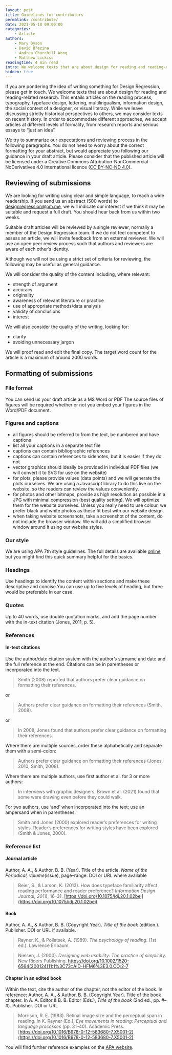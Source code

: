 ```yaml
---
layout: post
title: Guidelines for contributors
permalink: /contribute/
date: 2021-05-18 09:00:00
categories:
    - Article
authors:
    - Mary Dyson
    - David Březina
    - Andrea Churchill Wong
    - Matthew Lickiss
readingtime: 4 min read
intro: We welcome texts that are about design for reading and reading-related research.
hidden: true
---
```


If you are pondering the idea of writing something for Design Regression, please get in touch. We welcome texts that are about design for reading and reading-related research. This entails articles on the reading process, typography, typeface design, lettering, multilingualism, information design, the social context of a designer, or visual literacy. While we leave discussing strictly historical perspectives to others, we may consider texts on recent history. In order to accommodate different approaches, we accept articles at different levels of formality, from research reports and serious essays to “just an idea”.

We try to summarize our expectations and reviewing process in the following paragraphs. You do not need to worry about the correct formatting for your abstract, but would appreciate you following our guidance in your draft article. Please consider that the published article will be licensed under a Creative Commons Attribution-NonCommercial-NoDerivatives 4.0 International licence ([CC BY-NC-ND 4.0](https://creativecommons.org/licenses/by-nc-nd/4.0/)).

## Reviewing of submissions

We are looking for writing using clear and simple language, to reach a wide readership. If you send us an abstract (500 words) to <designregression@pm.me>, we will indicate our interest if we think it may be suitable and request a full draft. You should hear back from us within two weeks.

Suitable draft articles will be reviewed by a single reviewer, normally a member of the Design Regression team. If we do not feel competent to assess an article, we will invite feedback from an external reviewer. We will use an open peer review process such that authors and reviewers are aware of each other’s identity.

Although we will not be using a strict set of criteria for reviewing, the following may be useful as general guidance.

We will consider the quality of the content including, where relevant:

- strength of argument
- accuracy
- originality
- awareness of relevant literature or practice
- use of appropriate methods/data analysis
- validity of conclusions
- interest

We will also consider the quality of the writing, looking for:

- clarity
- avoiding unnecessary jargon

We will proof read and edit the final copy. The target word count for the article is a maximum of around 2000 words.

## Formatting of submissions

### File format

You can send us your draft article as a MS Word or PDF The source files of figures will be required whether or not you embed your figures in the Word/PDF document.

### Figures and captions

- all figures should be referred to from the text, be numbered and have captions
- list all your captions in a separate text file
- captions can contain bibliographic references
- captions can contain references to sidenotes, but it is easier if they do not
- vector graphics should ideally be provided in individual PDF files (we will convert it to SVG for use on the website)
- for plots, please provide values (data points) and we will generate the plots ourselves. We are using a Javascript library to do this live on the website, so the readers can review the values conveniently.
- for photos and other bitmaps, provide as high resolution as possible in a JPG with minimal compression (best quality setting). We will optimize them for the website ourselves. Unless you really need to use colour, we prefer black and white photos as these fit best with our website design.
- when taking website screenshots, take a screenshot of the content, do not include the browser window. We will add a simplified browser window around it using our website styles.

### Our style

We are using APA 7th style guidelines. The full details are available [online](https://apastyle.apa.org/style-grammar-guidelines) but you might find this quick summary helpful for the basics. 

### Headings

Use headings to identify the content within sections and make these descriptive and concise.You can use up to five levels of heading, but three would be preferable in our case.  

### Quotes

Up to 40 words, use double quotation marks, and add the page number with the in-text citation (Jones, 2011, p. 5).  

### References

#### In-text citations

Use the author/date citation system with the author’s surname and date and the full reference at the end. Citations can be in parentheses or incorporated into the text.

> Smith (2008) reported that authors prefer clear guidance on formatting their references.

or

> Authors prefer clear guidance on formatting their references (Smith, 2008).

or

> In 2008, Jones found that authors prefer clear guidance on formatting their references.

Where there are multiple sources, order these alphabetically and separate them with a semi-colon:

> Authors prefer clear guidance on formatting their references (Jones, 2010; Smith, 2008).

Where there are multiple authors, use first author et al. for 3 or more authors:

> In interviews with graphic designers, Brown et al. (2021) found that some were drawing even before they could walk. 

For two authors, use ‘and’ when incorporated into the text; use an ampersand when in parentheses:

> Smith and Jones (2000) explored reader’s preferences for writing styles.
Reader’s preferences for writing styles have been explored (Smith & Jones, 2000). 

### Reference list

#### Journal article

Author, A. A., & Author, B. B. (Year). Title of the article. *Name of the Periodical, volume*(issue), page–range. DOI or URL where available 

> Beier, S., & Larson, K. (2013). How does typeface familiarity affect reading performance and reader preference? *Information Design Journal, 20*(1), 16–31. [https://doi.org/10.1075/idj.20.1.02bei](https://doi.org/10.1075/idj.20.1.02bei)

#### Book 

Author, A. A., & Author, B. B. (Copyright Year). *Title of the book* (edition.). Publisher. DOI or URL if available.

> Rayner, K., & Pollatsek, A. (1989). *The psychology of reading*. (1st ed.). Lawrence Erlbaum.

> Nielsen, J. (2000). *Designing web usability: The practice of simplicity*. New Riders Publishing. [https://doi.org/10.1002/1520-6564(200124)11:1%3C73::AID-HFM6%3E3.0.CO;2-7 ](https://doi.org/10.1002/1520-6564(200124)11:1%3C73::AID-HFM6%3E3.0.CO;2-7 )

#### Chapter in an edited book

Within the text, cite the author of the chapter, not the editor of the book. In reference: Author, A. A., & Author, B. B. (Copyright Year). Title of the book chapter. In A. A. Editor & B. B. Editor (Eds.), *Title of the book* (2nd ed., pp. #–#). Publisher. DOI or URL 

> Morrison, R. E. (1983). Retinal image size and the perceptual span in reading. In K. Rayner (Ed.), *Eye movements in reading: Perceptual and language processes* (pp. 31–40). Academic Press. [https://doi.org/10.1016/B978-0-12-583680-7.X5001-2](https://doi.org/10.1016/B978-0-12-583680-7.X5001-2)


You will find further reference examples on the [APA website](https://apastyle.apa.org/style-grammar-guidelines/references/examples).